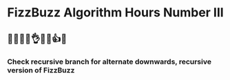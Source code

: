 # FizzBuzz Algorithm Hours Number III
## 🤠😎🙈🐶👌🤷‍♂️👍🙌

### Check recursive branch for alternate downwards, recursive version of FizzBuzz
